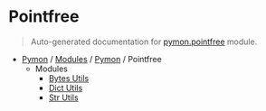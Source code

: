 # Pointfree

> Auto-generated documentation for [pymon.pointfree](https://github.com/katunilya/pymon/blob/main/pymon/pointfree/__init__.py) module.

- [Pymon](../../README.md#-pymon) / [Modules](../../MODULES.md#pymon-modules) / [Pymon](../index.md#pymon) / Pointfree
    - Modules
        - [Bytes Utils](bytes_utils.md#bytes-utils)
        - [Dict Utils](dict_utils.md#dict-utils)
        - [Str Utils](str_utils.md#str-utils)
